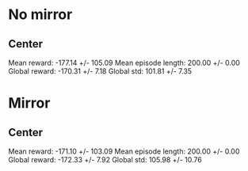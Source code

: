 # No mirror
## Center
Mean reward: -177.14 +/- 105.09
Mean episode length: 200.00 +/- 0.00
Global reward: -170.31 +/- 7.18
Global std: 101.81 +/- 7.35

# Mirror
## Center
Mean reward: -171.10 +/- 103.09
Mean episode length: 200.00 +/- 0.00
Global reward: -172.33 +/- 7.92
Global std: 105.98 +/- 10.76